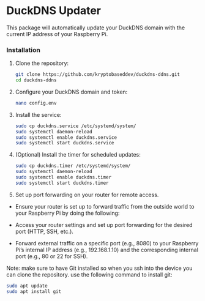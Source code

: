 # DuckDNS Updater

This package will automatically update your DuckDNS domain with the current IP address of your Raspberry Pi.

### Installation

1. Clone the repository:
    ```bash
    git clone https://github.com/kryptobaseddev/duckdns-ddns.git
    cd duckdns-ddns
    ```

2. Configure your DuckDNS domain and token:
    ```bash
    nano config.env
    ```

3. Install the service:
    ```bash
    sudo cp duckdns.service /etc/systemd/system/
    sudo systemctl daemon-reload
    sudo systemctl enable duckdns.service
    sudo systemctl start duckdns.service
    ```

4. (Optional) Install the timer for scheduled updates:
    ```bash
    sudo cp duckdns.timer /etc/systemd/system/
    sudo systemctl daemon-reload
    sudo systemctl enable duckdns.timer
    sudo systemctl start duckdns.timer
    ```

5. Set up port forwarding on your router for remote access.
- Ensure your router is set up to forward traffic from the outside world to your Raspberry Pi by doing the following:

- Access your router settings and set up port forwarding for the desired port (HTTP, SSH, etc.).
- Forward external traffic on a specific port (e.g., 8080) to your Raspberry Pi’s internal IP address (e.g., 192.168.1.10) and the corresponding internal port (e.g., 80 or 22 for SSH).

Note: make sure to have Git installed so when you ssh into the device you can clone the repository.
use the following command to install git:
```bash
sudo apt update
sudo apt install git
```